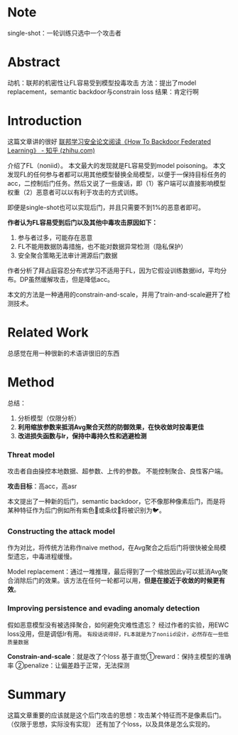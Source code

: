 # Note
single-shot：一轮训练只选中一个攻击者

# Abstract
动机：联邦的机密性让FL容易受到模型投毒攻击
方法：提出了model replacement，semantic backdoor与constrain loss
结果：肯定行啊

# Introduction
这篇文章讲的很好
[联邦学习安全论文阅读《How To Backdoor Federated Learning》 - 知乎 (zhihu.com)](https://zhuanlan.zhihu.com/p/345950518)


介绍了FL（noniid）。
本文最大的发现就是FL容易受到model poisoning。
本文发现FL的任何参与者都可以用其他模型替换全局模型，以便于一保持目标任务的acc，二控制后门任务。然后又说了一些废话，即（1）客户端可以直接影响模型权重（2）恶意者可以以有利于攻击的方式训练。

即便是single-shot也可以实现后门，并且只需要不到1%的恶意者即可。

**作者认为FL容易受到后门以及其他中毒攻击原因如下：**
1. 参与者过多，可能存在恶意
2. FL不能用数据防毒措施，也不能对数据异常检测（隐私保护）
3. 安全聚合策略无法审计溯源后门数据

作者分析了拜占庭容忍分布式学习不适用于FL，因为它假设训练数据iid，平均分布。DP虽然缓解攻击，但是降低acc。

本文的方法是一种通用的constrain-and-scale，并用了train-and-scale避开了检测技术。

# Related Work
总感觉在用一种很新的术语讲很旧的东西

# Method

总结：
1. 分析模型（仅限分析）
2. **利用缩放参数来抵消Avg聚合天然的防御效果，在快收敛时投毒更佳**
3. **改进损失函数与lr，保持中毒持久性和逃避检测**
### Threat model
攻击者自由操控本地数据、超参数、上传的参数。
不能控制聚合、良性客户端。

**攻击目标**：高acc，高asr

本文提出了一种新的后门，semantic backdoor，它不像那种像素后门，而是将某种特征作为后门例如所有紫色🚗或条纹🚗将被识别为🐦。

### Constructing the attack model
作为对比，将传统方法称作naive method，在Avg聚合之后后门将很快被全局模型遗忘，中毒进程缓慢。

Model replacement：通过一堆推理，最后得到了一个缩放因此γ可以抵消Avg聚合消除后门的效果。该方法在任何一轮都可以用，**但是在接近于收敛的时候更有效**。

### Improving persistence and evading anomaly detection
假如恶意模型没有被选择聚合，如何避免灾难性遗忘？
经过作者的实验，用EWC loss没用，但是调低lr有用。
`有段话说得好，FL本就是为了noniid设计，必然存在一些低质量数据`

**Constrain-and-scale**：就是改了个loss
基于直觉①reward：保持主模型的准确率 ②penalize：让偏差趋于正常，无法探测


# Summary
这篇文章重要的应该就是这个后门攻击的思想：攻击某个特征而不是像素后门。（仅限于思想，实际没有实现）
还有加了个loss，以及具体是怎么实现的。

